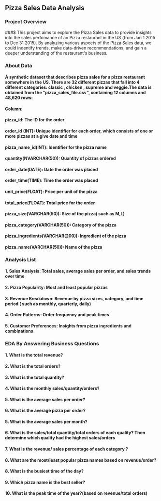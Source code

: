 ## Pizza Sales Data Analysis
### Project Overview
###$ This project aims to explore the Pizza Sales data to provide insights into the sales perfomance of an Pizza restaurant in the US (from Jan 1 2015 to Dec 31 2015). By analyzing various aspects of the Pizza Sales data, we could indentify trends, make data-driven recommendations, and gain a deeper understanding of the restaurant's business.

### About Data
#### A synthetic dataset that describes pizza sales for a pizza restaurant somewhere in the US. There are 32 different pizzas that fall into 4 different categories: classic , chicken , supreme  and veggie.The data is obtained from the "pizza_sales_file.csv", containing 12 columns and 48,620 rows:
#### Column: 
#### pizza_id: The ID for the order 
#### order_id (INT):  Unique identifier for each order, which consists of one or more pizzas at a give date and time 
#### pizza_name_id(INT): Identifier for the pizza name
#### quantity(NVARCHAR(50)): Quantity of pizzas ordered
#### order_date(DATE): Date the order was placed
#### order_time(TIME): Time the order was placed
#### unit_price(FLOAT): Price per unit of the pizza
####  total_price(FLOAT): Total price for the order
#### pizza_size(VARCHAR(50)): Size of the pizza( such as M,L)
####  pizza_category(VARCHAR(50)): Category of the pizza
#### pizza_ingredients(VARCHAR(200)): Ingredient of the pizza
#### pizza_name(VARCHAR(50)): Name of the pizza   

### Analysis List
#### 1. Sales Analysis: Total sales, average sales per order, and sales trends over time
#### 2. Pizza Popularity: Most and least popular pizzas
#### 3. Revenue Breakdown: Revenue by pizza sizes, category, and time period ( such as monthly, quarterly, daily)
#### 4. Order Patterns: Order frequency and peak times
#### 5. Customer Preferences: Insights from pizza ingredients and combinations

### EDA By Answering Business Questions 
#### 1. What is the total revenue?
#### 2. What is the total orders?
#### 3. What is the total quantity?
#### 4. What is the monthly sales/quantity/orders?
#### 5. What is the average sales per order?
#### 6. What is the average pizza per order?
#### 5. What is the average sales per month?
#### 6. What is the sales/total quantity/total orders of each quality? Then determine which quality had the highest sales/orders
#### 7. What is the revenue/ sales percentage of each category ?
#### 8. What are the most/least popular pizza names based on revenue/order?
#### 8. What is the busiest time of the day?
#### 9. Which pizza name is the best seller?
#### 10. What is the peak time of the year?(based on revenue/total orders)
            
            
           
            
           
                         

            





